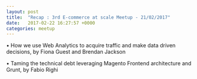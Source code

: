 ```yaml
---
layout: post
title:  "Recap : 3rd E-commerce at scale Meetup - 21/02/2017"
date:   2017-02-22 16:27:57 +0000
categories: meetup
---
```

• How we use Web Analytics to acquire traffic and make data driven decisions, by Fiona Guest and Brendan Jackson

• Taming the technical debt leveraging Magento Frontend architecture and Grunt, by Fabio Righi